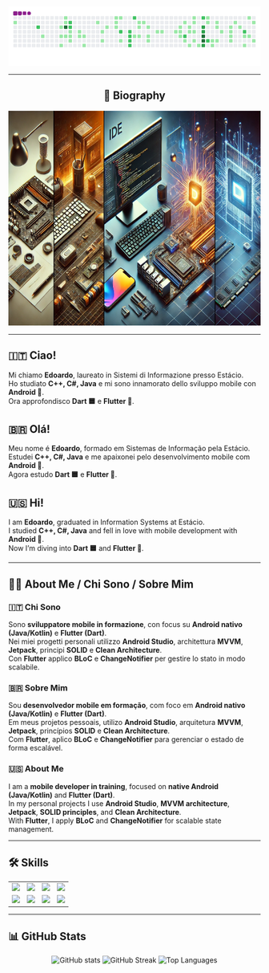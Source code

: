 <p align="center">
  <img src="https://github.com/EdoTXp/EdoTXp/blob/output/github-snake.gif" alt="GitHub Snake Game">
</p>

---

<h2 align="center">🪪 Biography</h2>

<p align="center">
  <img src="Banner tecnologia.webp" alt="Banner Edoardo - Tecnologia" width="680" height="428">
</p>

---

## 🇮🇹 Ciao! 
Mi chiamo **Edoardo**, laureato in Sistemi di Informazione presso Estácio.  
Ho studiato **C++, C#, Java** e mi sono innamorato dello sviluppo mobile con **Android 🤖**.  
Ora approfondisco **Dart 🟦** e **Flutter 💙**.

## 🇧🇷 Olá! 
Meu nome é **Edoardo**, formado em Sistemas de Informação pela Estácio.  
Estudei **C++, C#, Java** e me apaixonei pelo desenvolvimento mobile com **Android 🤖**.  
Agora estudo **Dart 🟦** e **Flutter 💙**.

## 🇺🇸 Hi! 
I am **Edoardo**, graduated in Information Systems at Estácio.  
I studied **C++, C#, Java** and fell in love with mobile development with **Android 🤖**.  
Now I’m diving into **Dart 🟦** and **Flutter 💙**.

---

## 👨‍💻 About Me / Chi Sono / Sobre Mim

### 🇮🇹 Chi Sono
Sono **sviluppatore mobile in formazione**, con focus su **Android nativo (Java/Kotlin)** e **Flutter (Dart)**.  
Nei miei progetti personali utilizzo **Android Studio**, architettura **MVVM**, **Jetpack**, principi **SOLID** e **Clean Architecture**.  
Con **Flutter** applico **BLoC** e **ChangeNotifier** per gestire lo stato in modo scalabile.

### 🇧🇷 Sobre Mim
Sou **desenvolvedor mobile em formação**, com foco em **Android nativo (Java/Kotlin)** e **Flutter (Dart)**.  
Em meus projetos pessoais, utilizo **Android Studio**, arquitetura **MVVM**, **Jetpack**, princípios **SOLID** e **Clean Architecture**.  
Com **Flutter**, aplico **BLoC** e **ChangeNotifier** para gerenciar o estado de forma escalável.

### 🇺🇸 About Me
I am a **mobile developer in training**, focused on **native Android (Java/Kotlin)** and **Flutter (Dart)**.  
In my personal projects I use **Android Studio**, **MVVM architecture**, **Jetpack**, **SOLID principles**, and **Clean Architecture**.  
With **Flutter**, I apply **BLoC** and **ChangeNotifier** for scalable state management.

---

## 🛠️ Skills
<p align="center">
<table>
<tr>
<td align="center">
<img src="https://img.shields.io/badge/Java-ED8B00?style=for-the-badge&logo=java&logoColor=white">
</td>
<td align="center">
<img src="https://img.shields.io/badge/Kotlin-0095D5?style=for-the-badge&logo=kotlin&logoColor=white">
</td>
<td align="center">
<img src="https://img.shields.io/badge/Dart-0175C2?style=for-the-badge&logo=dart&logoColor=white">
</td>
<td align="center">
<img src="https://img.shields.io/badge/Flutter-02569B?style=for-the-badge&logo=flutter&logoColor=white">
</td>
</tr>
<tr>
<td align="center">
<img src="https://img.shields.io/badge/Android-3DDC84?style=for-the-badge&logo=android&logoColor=white">
</td>
<td align="center">
<img src="https://img.shields.io/badge/Git-F05032?style=for-the-badge&logo=git&logoColor=white">
</td>
<td align="center">
<img src="https://img.shields.io/badge/SQLite-003B57?style=for-the-badge&logo=sqlite&logoColor=white">
</td>
<td align="center">
<img src="https://img.shields.io/badge/Firebase-FFCA28?style=for-the-badge&logo=firebase&logoColor=white">
</td>
</tr>
</table>
</p>

---

## 📊 GitHub Stats
<p align="center">
  <img src="https://github-readme-stats.vercel.app/api?username=EdoTXp&show_icons=true&theme=radical" alt="GitHub stats">
  <img src="https://github-readme-streak-stats.herokuapp.com/?user=EdoTXp&theme=radical" alt="GitHub Streak">
  <img src="https://github-readme-stats.vercel.app/api/top-langs/?username=EdoTXp&layout=compact&theme=radical" alt="Top Languages">
</p>
